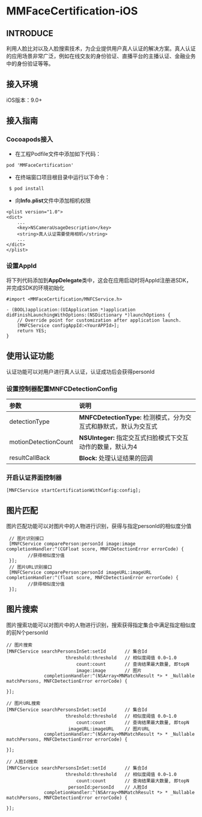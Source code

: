 # MMFaceCertification-iOS

## INTRODUCE

利用人脸比对以及人脸搜索技术，为企业提供用户真人认证的解决方案。真人认证的应用场景非常广泛，例如在线交友的身份验证、直播平台的主播认证、金融业务中的身份验证等等。

## 接入环境

iOS版本：9.0+

## 接入指南

### Cocoapods接入

* 在工程Podfile文件中添加如下代码：

```
pod 'MMFaceCertification'
```

* 在终端窗口项目根目录中运行以下命令：

```
 $ pod install
```

* 向**Info.plist**文件中添加相机权限

```
<plist version="1.0">
<dict>
    ...
    <key>NSCameraUsageDescription</key>
    <string>真人认证需要使用相机</string>
    ...
</dict>
</plist>
```

### 设置AppId

将下列代码添加到**AppDelegate**类中，这会在应用启动时将AppId注册进SDK，并完成SDK的环境初始化

```
#import <MMFaceCertification/MNFCService.h>

- (BOOL)application:(UIApplication *)application didFinishLaunchingWithOptions:(NSDictionary *)launchOptions {
    // Override point for customization after application launch.
    [MNFCService configAppId:<YourAPPId>];
    return YES;
}
```

## 使用认证功能

认证功能可以对用户进行真人认证，认证成功后会获得personId

### 设置控制器配置MNFCDetectionConfig

| 参数 | 说明 |
| :--- | :--- |
| detectionType | **MNFCDetectionType:** 检测模式，分为交互式和静默式，默认为交互式 |
| motionDetectionCount | **NSUInteger:** 指定交互式扫脸模式下交互动作的数量，默认为4 |
| resultCallBack | **Block:** 处理认证结果的回调 |

### 开启认证界面控制器

```
[MNFCService startCertificationWithConfig:config];
```

## 图片匹配

图片匹配功能可以对图片中的人物进行识别，获得与指定personId的相似度分值

```
 // 图片识别接口
 [MNFCService comparePerson:personId image:image completionHandler:^(CGFloat score, MNFCDetectionError errorCode) {
        //获得相似度分值
 }];
 // 图片URL识别接口
 [MNFCService comparePerson:personId imageURL:imageURL completionHandler:^(float score, MNFCDetectionError errorCode) {
        //获得相似度分值
 }];
```

## 图片搜索

图片搜索功能可以对图片中的人物进行识别，搜索获得指定集合中满足指定相似度的前N个personId

```
// 图片搜索
[MNFCService searchPersonsInSet:setId       // 集合Id
                      threshold:threshold   // 相似度阈值 0.0~1.0                  
                          count:count       // 查询结果最大数量, 即topN
                          image:image       // 图片
              completionHandler:^(NSArray<MNMatchResult *> * _Nullable matchPersons, MNFCDetectionError errorCode) {

}];

// 图片URL搜索
[MNFCService searchPersonsInSet:setId       // 集合Id
                      threshold:threshold   // 相似度阈值 0.0~1.0
                          count:count       // 查询结果最大数量, 即topN
                       imageURL:imageURL    // 图片URL
              completionHandler:^(NSArray<MNMatchResult *> * _Nullable matchPersons, MNFCDetectionError errorCode) {

}];

// 人脸Id搜索
[MNFCService searchPersonsInSet:setId       // 集合Id
                      threshold:threshold   // 相似度阈值 0.0~1.0
                          count:count       // 查询结果最大数量, 即topN
                       personId:personId    // 人脸Id
              completionHandler:^(NSArray<MNMatchResult *> * _Nullable matchPersons, MNFCDetectionError errorCode) {

}];
```
